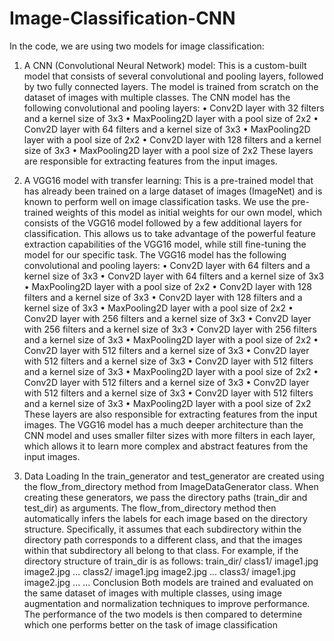 # Image-Classification-CNN
In the code, we are using two models for image classification:

1. A CNN (Convolutional Neural Network) model: This is a custom-built model that 
consists of several convolutional and pooling layers, followed by two fully connected 
layers. The model is trained from scratch on the dataset of images with multiple classes.
The CNN model has the following convolutional and pooling layers:
• Conv2D layer with 32 filters and a kernel size of 3x3
• MaxPooling2D layer with a pool size of 2x2
• Conv2D layer with 64 filters and a kernel size of 3x3
• MaxPooling2D layer with a pool size of 2x2
• Conv2D layer with 128 filters and a kernel size of 3x3
• MaxPooling2D layer with a pool size of 2x2
These layers are responsible for extracting features from the input images.

2. A VGG16 model with transfer learning: This is a pre-trained model that has already been 
trained on a large dataset of images (ImageNet) and is known to perform well on image 
classification tasks. We use the pre-trained weights of this model as initial weights for 
our own model, which consists of the VGG16 model followed by a few additional layers 
for classification. This allows us to take advantage of the powerful feature extraction 
capabilities of the VGG16 model, while still fine-tuning the model for our specific task.
The VGG16 model has the following convolutional and pooling layers:
• Conv2D layer with 64 filters and a kernel size of 3x3
• Conv2D layer with 64 filters and a kernel size of 3x3
• MaxPooling2D layer with a pool size of 2x2
• Conv2D layer with 128 filters and a kernel size of 3x3
• Conv2D layer with 128 filters and a kernel size of 3x3
• MaxPooling2D layer with a pool size of 2x2
• Conv2D layer with 256 filters and a kernel size of 3x3
• Conv2D layer with 256 filters and a kernel size of 3x3
• Conv2D layer with 256 filters and a kernel size of 3x3
• MaxPooling2D layer with a pool size of 2x2
• Conv2D layer with 512 filters and a kernel size of 3x3
• Conv2D layer with 512 filters and a kernel size of 3x3
• Conv2D layer with 512 filters and a kernel size of 3x3
• MaxPooling2D layer with a pool size of 2x2
• Conv2D layer with 512 filters and a kernel size of 3x3
• Conv2D layer with 512 filters and a kernel size of 3x3
• Conv2D layer with 512 filters and a kernel size of 3x3
• MaxPooling2D layer with a pool size of 2x2
These layers are also responsible for extracting features from the input images. The 
VGG16 model has a much deeper architecture than the CNN model and uses smaller 
filter sizes with more filters in each layer, which allows it to learn more complex and 
abstract features from the input images.

3. Data Loading
In the train_generator and test_generator are created using the flow_from_directory 
method from ImageDataGenerator class.
When creating these generators, we pass the directory paths (train_dir and test_dir) as 
arguments. The flow_from_directory method then automatically infers the labels for each 
image based on the directory structure. Specifically, it assumes that each subdirectory 
within the directory path corresponds to a different class, and that the images within that 
subdirectory all belong to that class.
For example, if the directory structure of train_dir is as follows:
train_dir/
 class1/
 image1.jpg
 image2.jpg
 ...
 class2/
 image1.jpg
 image2.jpg
 ...
 class3/
 image1.jpg
 image2.jpg
 ...
 ...
Conclusion
Both models are trained and evaluated on the same dataset of images with multiple classes, using 
image augmentation and normalization techniques to improve performance. The performance of 
the two models is then compared to determine which one performs better on the task of image 
classification
